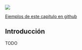 ![](https://github.com/Obijuan/open-fpga-verilog-tutorial/raw/8bf3e940aebcf444a33c0345be1fcec0de6c5f32/tutorial/T19-secnotas/images/secnotas-1.png)

[Ejemplos de este capítulo en github](https://github.com/Obijuan/open-fpga-verilog-tutorial/tree/master/tutorial/T19-secnotas)

## Introducción
TODO
